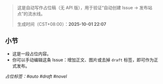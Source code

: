 > 这是自动写作占位稿（无 API 版），用于验证“自动创建 Issue → 发布站点”的流水线。
>
> 生成时间（CST+08:00）：**2025-10-01 22:07**

## 小节
- 这是一段占位内容。
- 你可以手动编辑这条 Issue：增加正文、图片或去掉 `draft` 标签，即可作为正式发布。

_占位标签：#auto #draft #novel_